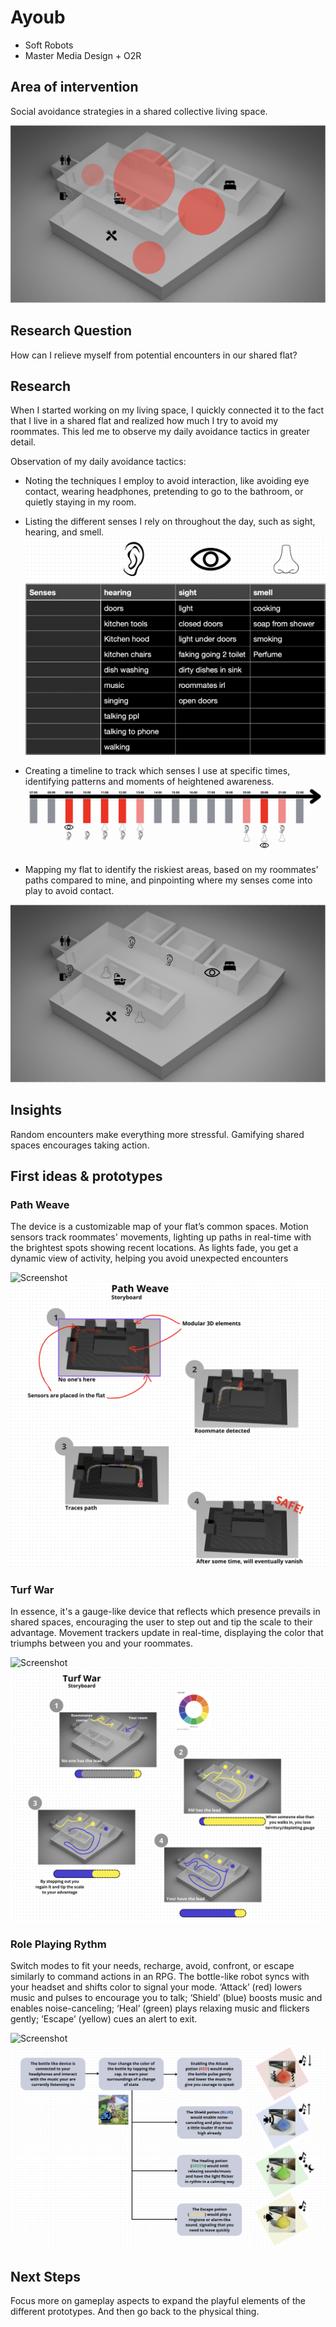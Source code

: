 # Ayoub
- Soft Robots
- Master Media Design + O2R

## Area of intervention
Social avoidance strategies in a shared collective living space.

![Screenshot](21.05.10.png)

## Research Question
How can I relieve myself from potential encounters in our shared flat?

## Research
When I started working on my living space, I quickly connected it to the fact that I live in a shared flat and realized how much I try to avoid my roommates. This led me to observe my daily avoidance tactics in greater detail.

Observation of my daily avoidance tactics:

- Noting the techniques I employ to avoid interaction, like avoiding eye contact, wearing headphones, pretending to go to the bathroom, or quietly staying in my room.
- Listing the different senses I rely on throughout the day, such as sight, hearing, and smell.
![Screenshot](20.59.14.png)

- Creating a timeline to track which senses I use at specific times, identifying patterns and moments of heightened awareness.
![Screenshot](23.13.32.png)

- Mapping my flat to identify the riskiest areas, based on my roommates' paths compared to mine, and pinpointing where my senses come into play to avoid contact.

![Screenshot](21.05.19.png)

## Insights
Random encounters make everything more stressful.
Gamifying shared spaces encourages taking action.

## First ideas & prototypes

### Path Weave
The device is a customizable map of your flat’s common spaces. Motion sensors track roommates' movements, lighting up paths in real-time with the brightest spots showing recent locations. As lights fade, you get a dynamic view of activity, helping you avoid unexpected encounters

![Screenshot](IMG_5360.png)
![Screenshot](sbpw.png)

### Turf War
In essence, it's a gauge-like device that reflects which presence prevails in shared spaces, encouraging the user to step out and tip the scale to their advantage. Movement trackers update in real-time, displaying the color that triumphs between you and your roommates.

![Screenshot](IMG_5364.png)
![Screenshot](sbtw.png)

### Role Playing Rythm
Switch modes to fit your needs, recharge, avoid, confront, or escape similarly to command actions in an RPG. The bottle-like robot syncs with your headset and shifts color to signal your mode. ‘Attack’ (red) lowers music and pulses to encourage you to talk; ‘Shield’ (blue) boosts music and enables noise-canceling; ‘Heal’ (green) plays relaxing music and flickers gently; ‘Escape’ (yellow) cues an alert to exit.

![Screenshot](IMG_5355.png)
![Screenshot](sbrpgb.png)

## Next Steps
Focus more on gameplay aspects to expand the playful elements of the different prototypes. And then go back to the physical thing.